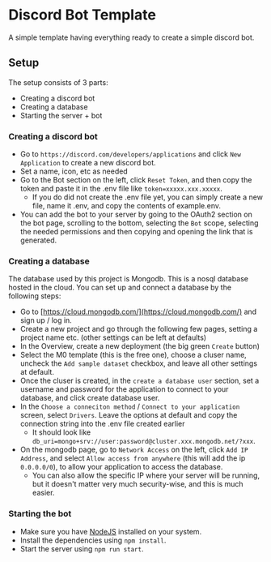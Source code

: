 # Discord Bot Template
A simple template having everything ready to create a simple discord bot.

## Setup
The setup consists of 3 parts:
- Creating a discord bot
- Creating a database
- Starting the server + bot

### Creating a discord bot
- Go to `https://discord.com/developers/applications` and click `New Application` to create a new discord bot.
- Set a name, icon, etc as needed
- Go to the Bot section on the left, click `Reset Token`, and then copy the token and paste it in the .env file like `token=xxxxx.xxx.xxxxx`.
  - If you do did not create the .env file yet, you can simply create a new file, name it .env, and copy the contents of example.env.
- You can add the bot to your server by going to the OAuth2 section on the bot page, scrolling to the bottom, selecting the `Bot` scope, selecting the needed permissions and then copying and opening the link that is generated.

### Creating a database
The database used by this project is Mongodb. This is a nosql database hosted in the cloud.
You can set up and connect a database by the following steps:
- Go to [https://cloud.mongodb.com/](https://cloud.mongodb.com/) and sign up / log in.
- Create a new project and go through the following few pages, setting a project name etc. (other settings can be left at defaults)
- In the Overview, create a new deployment (the big green `Create` button)
- Select the M0 template (this is the free one), choose a cluser name, uncheck the `Add sample dataset` checkbox, and leave all other settings at default.
- Once the cluser is created, in the `create a database user` section, set a username and password for the application to connect to your database, and click create database user.
- In the `Choose a conneciton method` / `Connect to your application` screen, select `Drivers`. Leave the options at default and copy the connection string into the .env file created earlier
  - It should look like `db_uri=mongo+srv://user:password@cluster.xxx.mongodb.net/?xxx`.
- On the mongodb page, go to `Network Access` on the left, click `Add IP Address`, and select `Allow access from anywhere` (this will add the ip `0.0.0.0/0`), to allow your application to access the database.
  - You can also allow the specific IP where your server will be running, but it doesn't matter very much security-wise, and this is much easier.


### Starting the bot
- Make sure you have [NodeJS](https://nodejs.org/en/download) installed on your system.
- Install the dependencies using `npm install`.
- Start the server using `npm run start`.
